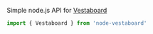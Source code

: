 Simple node.js API for [Vestaboard](https://docs.vestaboard.com/read-write)

```js
import { Vestaboard } from 'node-vestaboard'

```